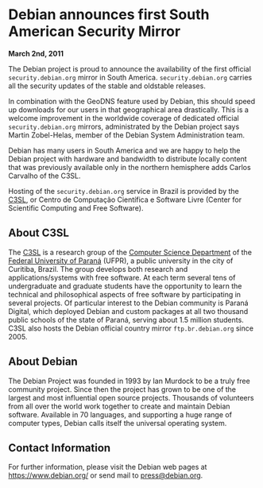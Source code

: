 
Debian announces first South American Security Mirror
=====================================================


**March 2nd, 2011**


The Debian project is proud to announce the availability of the first
official `security.debian.org` mirror in South America. `security.debian.org`
carries all the security updates of the stable and oldstable releases.




In combination with the GeoDNS feature used by Debian, this
should speed up downloads for our users in that geographical area
drastically. This is a welcome improvement in the worldwide coverage of
dedicated official `security.debian.org` mirrors, administrated by the
Debian project says Martin Zobel-Helas, member of the Debian System
Administration team.


Debian has many users in South America and we are
happy to help the Debian project with hardware and bandwidth to
distribute locally content that was previously available only in the
northern hemisphere adds Carlos Carvalho of the C3SL.


Hosting of the `security.debian.org` service in Brazil
is provided by the [C3SL](http://www.c3sl.ufpr.br/), or
Centro de Computação Científica e Software
Livre (Center for Scientific Computing and Free Software).


About C3SL
----------


The [C3SL](http://www.c3sl.ufpr.br/) is a research group of
the [Computer Science Department](http://www.inf.ufpr.br/) of the
[Federal University of Paraná](http://www.ufpr.br/) (UFPR), a public university in the city
of Curitiba, Brazil. The group develops both research and
applications/systems with free software. At each term several tens of
undergraduate and graduate students have the opportunity to learn the
technical and philosophical aspects of free software by participating
in several projects. Of particular interest to the Debian community is
Paraná Digital, which deployed Debian and custom packages at all two
thousand public schools of the state of Paraná, serving about
1.5 million students. C3SL also hosts the Debian
official country mirror `ftp.br.debian.org` since 2005.



About Debian
------------



The Debian Project was founded in 1993 by Ian Murdock to be a truly
free community project. Since then the project has grown to be one of
the largest and most influential open source projects. Thousands of
volunteers from all over the world work together to create and
maintain Debian software. Available in 70 languages, and
supporting a huge range of computer types, Debian calls itself the
universal operating system.



Contact Information
-------------------


For further information, please visit the Debian web pages at
<https://www.debian.org/> or send mail to
<press@debian.org>.



